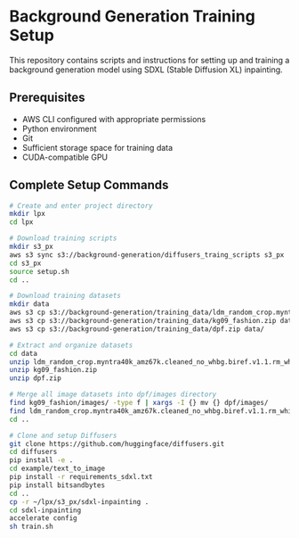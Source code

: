 # Background Generation Training Setup

This repository contains scripts and instructions for setting up and training a background generation model using SDXL (Stable Diffusion XL) inpainting.

## Prerequisites

- AWS CLI configured with appropriate permissions
- Python environment
- Git
- Sufficient storage space for training data
- CUDA-compatible GPU

## Complete Setup Commands

```bash
# Create and enter project directory
mkdir lpx
cd lpx

# Download training scripts
mkdir s3_px
aws s3 sync s3://background-generation/diffusers_traing_scripts s3_px
cd s3_px
source setup.sh
cd ..

# Download training datasets
mkdir data
aws s3 cp s3://background-generation/training_data/ldm_random_crop.myntra40k_amz67k.cleaned_no_whbg.biref.v1.1.rm_whitemargin.zip data/ 
aws s3 cp s3://background-generation/training_data/kg09_fashion.zip data/ 
aws s3 cp s3://background-generation/training_data/dpf.zip data/ 

# Extract and organize datasets
cd data
unzip ldm_random_crop.myntra40k_amz67k.cleaned_no_whbg.biref.v1.1.rm_whitemargin.zip
unzip kg09_fashion.zip
unzip dpf.zip

# Merge all image datasets into dpf/images directory
find kg09_fashion/images/ -type f | xargs -I {} mv {} dpf/images/
find ldm_random_crop.myntra40k_amz67k.cleaned_no_whbg.biref.v1.1.rm_whitemargin/images/ -type f | xargs -I {} mv {} dpf/images/
cd ..

# Clone and setup Diffusers
git clone https://github.com/huggingface/diffusers.git
cd diffusers
pip install -e .
cd example/text_to_image
pip install -r requirements_sdxl.txt
pip install bitsandbytes
cd ..
cp -r ~/lpx/s3_px/sdxl-inpainting .
cd sdxl-inpainting
accelerate config
sh train.sh
